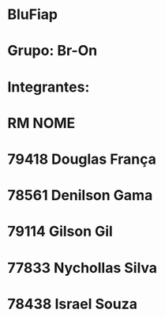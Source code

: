 # BluFiap
# Grupo: Br-On
# Integrantes:
# RM    NOME
# 79418 Douglas França
# 78561 Denilson Gama
# 79114 Gilson Gil
# 77833 Nychollas Silva
# 78438 Israel Souza
